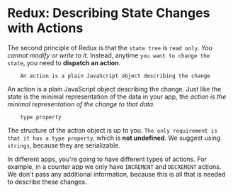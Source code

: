 # Redux: Describing State Changes with Actions

The second principle of Redux is that the `state tree` is `read only`. _You cannot modify or write to it_. Instead, anytime `you want to change the state`, you need to **dispatch an action**.

        An action is a plain JavaScript object describing the change

An action is a plain JavaScript object describing the change. Just like the state is the minimal representation of the data in your app, the _action is the minimal representation of the change to that data_.

        type property

The structure of the action object is up to you. `The only requirement is that it has a type property`, which is **not undefined**. We suggest using `strings`, because they are serializable.

In different apps, you're going to have different types of actions. For example, in a counter app we only have `INCREMENT` and `DECREMENT` actions. We don't pass any additional information, because this is all that is needed to describe these changes.



